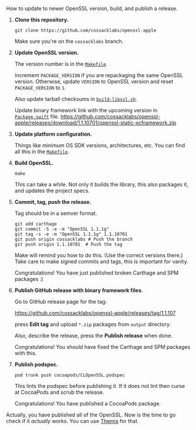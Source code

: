How to update to newer OpenSSL version, build, and publish a release.

1. **Clone this repository.**

   ```shell
   git clone https://github.com/cossacklabs/openssl-apple
   ```

   Make sure you're on the `cossacklabs` branch.

2. **Update OpenSSL version.**

   The version number is in the [`Makefile`](Makefile).

   Increment `PACKAGE_VERSION` if you are repackaging the same OpenSSL version.
   Otherwise, update `VERSION` to OpenSSL version and reset `PACKAGE_VERSION` to `1`.

   Also update tarball checksums in [`build-libssl.sh`](build-libssl.sh).

   Update binary framework link with the upcoming version in [`Package.swift`](Package.swift) file.
   https://github.com/cossacklabs/openssl-apple/releases/download/1.1.10701/openssl-static-xcframework.zip

3. **Update platform configuration.**

   Things like minimum OS SDK versions, architectures, etc.
   You can find all this in the [`Makefile`](Makefile).

4. **Build OpenSSL.**

   ```shell
   make
   ```

   This can take a while.
   Not only it builds the library, this also packages it,
   and updates the project specs.

5. **Commit, tag, push the release.**

   Tag should be in a semver format.

   ```shell
   git add carthage
   git commit -S -e -m "OpenSSL 1.1.1g"
   git tag -s -e -m "OpenSSL 1.1.1g" 1.1.10701
   git push origin cossacklabs # Push the branch
   git push origin 1.1.10701  # Push the tag
   ```

   Make will remind you how to do this.
   (Use the correct versions there.)
   Take care to make signed commits and tags, this is important for vanity.

   Congratulations!
   You have just published broken Carthage and SPM packages :)

6. **Publish GitHub release with binary framework files.**

   Go to GitHub release page for the tag:

   https://github.com/cossacklabs/openssl-apple/releases/tag/1.1.107

   press **Edit tag** and upload `*.zip` packages from `output` directory.

   Also, describe the release, press the **Publish release** when done.

   Congratulations!
   You should have fixed the Carthage and SPM packages with this.

7. **Publish podspec.**

   ```shell
   pod trunk push cocoapods/CLOpenSSL.podspec
   ```

   This lints the podspec before publishing it.
   If it does not lint then curse at CocoaPods and scrub the release.

   Congratulations!
   You have published a CocoaPods package.

Actually, you have published all of the OpenSSL.
Now is the time to go check if it *actually* works.
You can use [Themis](https://github.com/cossacklabs/themis) for that.
